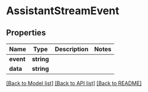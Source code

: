 # AssistantStreamEvent

## Properties
Name | Type | Description | Notes
------------ | ------------- | ------------- | -------------
**event** | **string** |  | 
**data** | **string** |  | 

[[Back to Model list]](../README.md#documentation-for-models) [[Back to API list]](../README.md#documentation-for-api-endpoints) [[Back to README]](../README.md)


